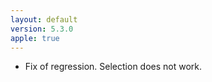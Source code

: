 ```yaml
---
layout: default
version: 5.3.0
apple: true
---
```


* Fix of regression. Selection does not work.


